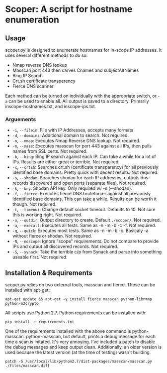 # Scoper: A script for hostname enumeration
## Usage
scoper.py is designed to enumerate hostnames for in-scope IP addresses. It uses several different methods to do so:
* Nmap reverse DNS lookup
* Masscan port 443 then carves Cnames and subjectAltNames
* Bing IP Search
* Crt.sh certificate transperency
* Fierce DNS scanner

Each method can be turned on individually with the appropriate switch, or `-a` can be used to enable all. All output is saved to a directory. Primarily inscope-hostnames.txt, and inscope-ips.txt.
### Arguements
* `-i`, `--filein`: File with IP Addresses, accepts many formats
* `-d`, `--domains`: Additional domain to search. Not required.
* `-n`, `--nmap`: Executes Nmap Reverse DNS lookup. Not required.
* `-m`, `--mass`: Executes masscan for port 443 against all IPs, then pulls names from SSL certs. Not required.
* `-b`, `--bing`: Bing IP search against each IP. Can take a while for a lot of IPs. Results are either great or terrible. Not required.
* `-c`, `--crtsh`: Searches crt.sh (certificate transparency) for all previously identified base domains. Pretty quick with decent results. Not required.
* `-s`, `--shodan`: Searches shodan for each IP addresses, outputs dns records discovered and open ports (separate files). Not required.
* `-k`, `--key`: Shodan API key. Only required w/ -s (--shodan).
* `-f`, `--fierce`: Executes fierce DNS bruteforcer against all previously identified base domains. This can take a while. Results can be worth it though. Not required.
* `-t`, `--timeout`: Change default socket timeout. Defaults to 10. Not sure this is working right. Not required.
* `-o`, `--outdir`: Output directory to create. Default `./scoper/`. Not required.
* `-a`, `--execall`: Executes all tests. Same as -n -m -b -c -f. Not required.
* `-q`, `--quick`: Executes most tests. Same as -n -m -b -c. Basicaly -a without fierce or shodan. Not required.
* `-N`, `--noscope`: Ignore "scope" requirements. Do not compare to provide IPs and output all discovered records. Not required.
* `-S`, `--synack`: Take the terrible c/p from Synack and parse into something useable first. Not required.

## Installation & Requirements
scoper.py relies on two external tools, masscan and fierce. These can be installed with apt-get:
```
apt-get update && apt-get -y install fierce masscan python-libnmap python-m2crypto
```
All scripts use Python 2.7. Python requirements can be installed with:
```
pip install -r requirements.txt
```
One of the requirements installed with the above command is python-masscan. python-masscan, but default, prints a debug message for each time a scan is initated. It's very annoying. I've included a patch to disable the debug messages and keep output clean. Additionally, an older version is used because the latest version (at the time of testing) wasn't building.
```
patch -b /usr/local/lib/python2.7/dist-packages/masscan/masscan.py ./files/masscan.diff
```
